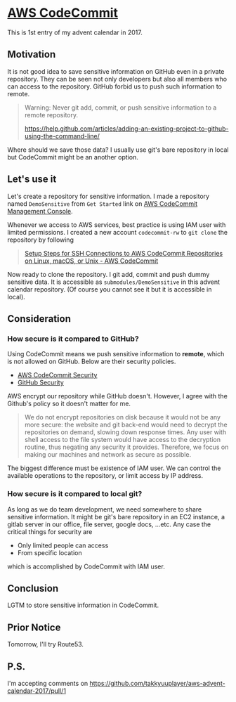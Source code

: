 # [AWS CodeCommit](http://docs.aws.amazon.com/codecommit/latest/userguide/how-to-create-repository.html)

This is 1st entry of my advent calendar in 2017.

## Motivation

It is not good idea to save sensitive information on GitHub even in a private repository. They can be seen not only developers but also all members who can access to the repository. GitHub forbid us to push such information to remote.

> Warning: Never git add, commit, or push sensitive information to a remote repository.
>
> https://help.github.com/articles/adding-an-existing-project-to-github-using-the-command-line/

Where should we save those data? I usually use git's bare repository in local but CodeCommit might be an another option.

## Let's use it

Let's create a repository for sensitive information.
I made a repository named `DemoSensitive` from `Get Started` link on [AWS CodeCommit Management Console](https://ap-northeast-1.console.aws.amazon.com/codecommit/home?region=ap-northeast-1#/introduction).

Whenever we access to AWS services, best practice is using IAM user with limited permissions. I created a new account `codecommit-rw` to `git clone` the repository by following

> [Setup Steps for SSH Connections to AWS CodeCommit Repositories on Linux, macOS, or Unix \- AWS CodeCommit](http://docs.aws.amazon.com/codecommit/latest/userguide/setting-up-ssh-unixes.html)

Now ready to clone the repository. I git add, commit and push dummy sensitive data. It is accessible as `submodules/DemoSensitive` in this advent calendar repository. (Of course you cannot see it but it is accessible in local).

## Consideration

### How secure is it compared to GitHub?

Using CodeCommit means we push sensitive information to **remote**, which is not allowed on GitHub. Below are their security policies.

* [AWS CodeCommit Security](https://aws.amazon.com/codecommit/faqs/?nc1=h_ls)
* [GitHub Security](https://help.github.com/articles/github-security/)

AWS encrypt our repository while GitHub doesn't. However, I agree with the Github's policy so it doesn't matter for me.

> We do not encrypt repositories on disk because it would not be any more secure: the website and git back-end would need to decrypt the repositories on demand, slowing down response times. Any user with shell access to the file system would have access to the decryption routine, thus negating any security it provides. Therefore, we focus on making our machines and network as secure as possible.

The biggest difference must be existence of IAM user. We can control the available operations to the repository, or limit access by IP address.

### How secure is it compared to local git?

As long as we do team development, we need somewhere to share sensitive information. It might be git's bare repository in an EC2 instance, a gitlab server in our office, file server, google docs, ...etc. Any case the critical things for security are

* Only limited people can access
* From specific location

which is accomplished by CodeCommit with IAM user.

## Conclusion

LGTM to store sensitive information in CodeCommit.

## Prior Notice

Tomorrow, I'll try Route53.

## P.S.

I'm accepting comments on https://github.com/takkyuuplayer/aws-advent-calendar-2017/pull/1
